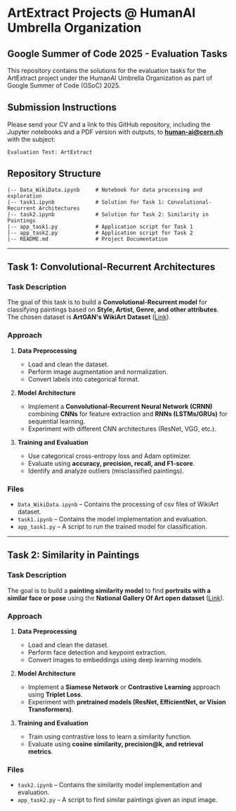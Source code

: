 # ArtExtract Projects @ HumanAI Umbrella Organization

## Google Summer of Code 2025 - Evaluation Tasks

This repository contains the solutions for the evaluation tasks for the ArtExtract project under the HumanAI Umbrella Organization as part of Google Summer of Code (GSoC) 2025.

## Submission Instructions

Please send your CV and a link to this GitHub repository, including the Jupyter notebooks and a PDF version with outputs, to **human-ai@cern.ch** with the subject:

```
Evaluation Test: ArtExtract
```

## Repository Structure

```
|-- Data_WikiData.ipynb     # Notebook for data processing and exploration
|-- task1.ipynb             # Solution for Task 1: Convolutional-Recurrent Architectures
|-- task2.ipynb             # Solution for Task 2: Similarity in Paintings
|-- app_task1.py            # Application script for Task 1
|-- app_task2.py            # Application script for Task 2
|-- README.md               # Project Documentation
```

---

## Task 1: Convolutional-Recurrent Architectures

### Task Description
The goal of this task is to build a **Convolutional-Recurrent model** for classifying paintings based on **Style, Artist, Genre, and other attributes**. The chosen dataset is **ArtGAN's WikiArt Dataset** ([Link](https://github.com/cs-chan/ArtGAN/blob/master/WikiArt%20Dataset/README.md)).

### Approach
1. **Data Preprocessing**
   - Load and clean the dataset.
   - Perform image augmentation and normalization.
   - Convert labels into categorical format.
   
2. **Model Architecture**
   - Implement a **Convolutional-Recurrent Neural Network (CRNN)** combining **CNNs** for feature extraction and **RNNs (LSTMs/GRUs)** for sequential learning.
   - Experiment with different CNN architectures (ResNet, VGG, etc.).
   
3. **Training and Evaluation**
   - Use categorical cross-entropy loss and Adam optimizer.
   - Evaluate using **accuracy, precision, recall, and F1-score**.
   - Identify and analyze outliers (misclassified paintings).

### Files
- `Data_WikiData.ipynb` – Contains the processing of csv files of WikiArt dataset.
- `task1.ipynb` – Contains the model implementation and evaluation.
- `app_task1.py` – A script to run the trained model for classification.

---

## Task 2: Similarity in Paintings

### Task Description
The goal is to build a **painting similarity model** to find **portraits with a similar face or pose** using the **National Gallery Of Art open dataset** ([Link](https://github.com/NationalGalleryOfArt/opendata)).

### Approach
1. **Data Preprocessing**
   - Load and clean the dataset.
   - Perform face detection and keypoint extraction.
   - Convert images to embeddings using deep learning models.
   
2. **Model Architecture**
   - Implement a **Siamese Network** or **Contrastive Learning** approach using **Triplet Loss**.
   - Experiment with **pretrained models (ResNet, EfficientNet, or Vision Transformers)**.
   
3. **Training and Evaluation**
   - Train using contrastive loss to learn a similarity function.
   - Evaluate using **cosine similarity, precision@k, and retrieval metrics**.
   
### Files
- `task2.ipynb` – Contains the similarity model implementation and evaluation.
- `app_task2.py` – A script to find similar paintings given an input image.

